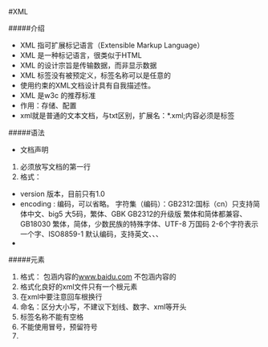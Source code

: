#XML


#####介绍
-  XML 指可扩展标记语言（Extensible Markup Language）
-  XML 是一种标记语言，很类似于HTML
-  XML 的设计宗旨是传输数据，而非显示数据
-  XML 标签没有被预定义，标签名称可以是任意的
-  使用约束的XML文档设计具有自我描述性。
-  XML 是w3c 的推荐标准
-  作用：存储、配置
-  xml就是普通的文本文档，与txt区别，扩展名：*.xml;内容必须是标签

#####语法


- 文档声明
1. 必须放写文档的第一行
2. 格式：<?xml version="1.0" encoding="编码?>
- version  版本，目前只有1.0
- encoding : 编码，可以省略。  字符集（编码）：GB2312:国标（cn）只支持简体中文、big5 大5码，繁体、GBK   GB2312的升级版 繁体和简体都兼容、GB18030  繁体，简体，少数民族的特殊字体、UTF-8 万国码 2-6个字符表示一个字、ISO8859-1 默认编码，支持英文、、、
- 



#####元素
1.  格式： 包涵内容的<a>www.baidu.com</a>    不包涵内容的</a>
2.  格式化良好的xml文件只有一个根元素
3. 在xml中要注意回车根换行
4. 命名：区分大小写，不建议下划线、数字、xml等开头
5. 标签名称不能有空格
6. 不能使用冒号，预留符号
7. 


